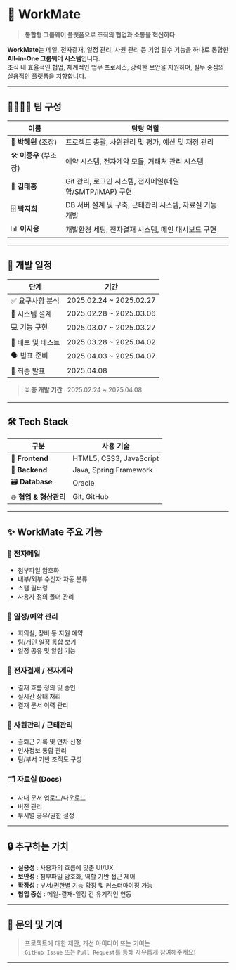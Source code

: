 # 👥 WorkMate  
> **통합형 그룹웨어 플랫폼으로 조직의 협업과 소통을 혁신하다**

**WorkMate**는 메일, 전자결재, 일정 관리, 사원 관리 등 기업 필수 기능을 하나로 통합한 **All-in-One 그룹웨어 시스템**입니다.  
조직 내 효율적인 협업, 체계적인 업무 프로세스, 강력한 보안을 지원하며, 실무 중심의 실용적인 플랫폼을 지향합니다.

---

## 👨‍👩‍👧‍👦 팀 구성

| 이름               | 담당 역할                                                  |
|--------------------|-------------------------------------------------------------|
| 🧠 **박혜원** (조장)   | 프로젝트 총괄, 사원관리 및 평가, 예산 및 재정 관리           |
| 🛠️ **이종우** (부조장) | 예약 시스템, 전자계약 모듈, 거래처 관리 시스템              |
| 💌 **김태홍**         | Git 관리, 로그인 시스템, 전자메일(메일함/SMTP/IMAP) 구현     |
| 🗄️ **박지희**          | DB 서버 설계 및 구축, 근태관리 시스템, 자료실 기능 개발       |
| 📊 **이지응**          | 개발환경 세팅, 전자결재 시스템, 메인 대시보드 구현            |

---

## 📆 개발 일정

| 단계               | 기간                          |
|--------------------|-------------------------------|
| ✅ 요구사항 분석       | 2025.02.24 ~ 2025.02.27        |
| 🧩 시스템 설계         | 2025.02.28 ~ 2025.03.06        |
| 💻 기능 구현           | 2025.03.07 ~ 2025.03.27        |
| 🧪 배포 및 테스트      | 2025.03.28 ~ 2025.04.02        |
| 🗣️ 발표 준비           | 2025.04.03 ~ 2025.04.07        |
| 🏁 최종 발표           | 2025.04.08                     |

> ⏳ **총 개발 기간** : 2025.02.24 ~ 2025.04.08

---

## 🛠️ Tech Stack

| 구분                 | 사용 기술                        |
|----------------------|----------------------------------|
| 🎨 **Frontend**       | HTML5, CSS3, JavaScript         |
| 🧩 **Backend**        | Java, Spring Framework          |
| 🗃️ **Database**        | Oracle                          |
| 🌐 **협업 & 형상관리** | Git, GitHub                     |

---

## ✨ WorkMate 주요 기능

### 📧 전자메일
- 첨부파일 암호화
- 내부/외부 수신자 자동 분류
- 스팸 필터링
- 사용자 정의 폴더 관리

### 📅 일정/예약 관리
- 회의실, 장비 등 자원 예약
- 팀/개인 일정 통합 보기
- 일정 공유 및 알림 기능

### 📄 전자결재 / 전자계약
- 결재 흐름 정의 및 승인
- 실시간 상태 처리
- 결재 문서 이력 관리

### 👤 사원관리 / 근태관리
- 출퇴근 기록 및 연차 신청
- 인사정보 통합 관리
- 팀/부서 기반 조직도 구성

### 🗂️ 자료실 (Docs)
- 사내 문서 업로드/다운로드
- 버전 관리
- 부서별 공유/권한 설정

---

## 🔒 추구하는 가치

- **실용성** : 사용자의 흐름에 맞춘 UI/UX  
- **보안성** : 첨부파일 암호화, 역할 기반 접근 제어  
- **확장성** : 부서/권한별 기능 확장 및 커스터마이징 가능  
- **협업 중심** : 메일-결재-일정 간 유기적인 연동  

---

## 💬 문의 및 기여

> 프로젝트에 대한 제안, 개선 아이디어 또는 기여는  
> `GitHub Issue` 또는 `Pull Request`를 통해 자유롭게 참여해주세요!

---
